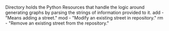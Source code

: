 Directory holds the Python Resources that handle the logic around generating graphs by parsing the strings of information provided to it.
add -"Means adding a street."
mod - "Modify an existing street in repository."
rm - "Remove an existing street from the repository."
